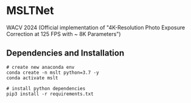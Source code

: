 # MSLTNet
WACV 2024 (Official implementation of "4K-Resolution Photo Exposure Correction at 125 FPS with ~ 8K Parameters")

## Dependencies and Installation
```
# create new anaconda env
conda create -n mslt python=3.7 -y
conda activate mslt

# install python dependencies
pip3 install -r requirements.txt
```
